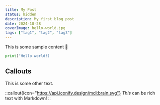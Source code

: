 ```yaml
---
title: My Post
status: hidden
description: My first blog post
date: 2024-10-28
coverImage: hello-world.jpg
tags: ["tag1", "tag2", "tag3"]
---
```


This is some sample content 🌱

```python
print("Hello world!)
```

## Callouts

This is some other text.

::callout{icon="https://api.iconify.design/mdi:brain.svg"}
_This_ can be rich text with Markdown!
::